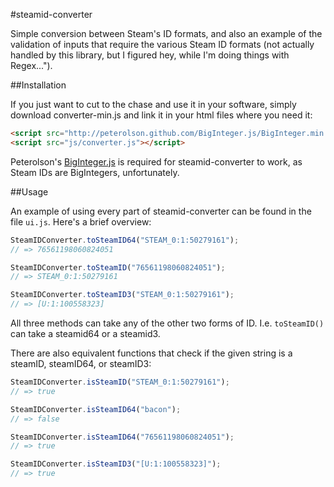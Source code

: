 #steamid-converter

Simple conversion between Steam's ID formats, and also an example of the validation
of inputs that require the various Steam ID formats (not actually handled by this library, but I figured
hey, while I'm doing things with Regex...").

##Installation

If you just want to cut to the chase and use it in your software, simply
download converter-min.js and link it in your html files where you need it:

```html
<script src="http://peterolson.github.com/BigInteger.js/BigInteger.min.js"></script>
<script src="js/converter.js"></script>
```

Peterolson's [BigInteger.js](http://peterolson.github.com/BigInteger.js) is required for steamid-converter
to work, as Steam IDs are BigIntegers, unfortunately.

##Usage

An example of using every part of steamid-converter can be found in the file `ui.js`. Here's a brief overview:

```Javascript
SteamIDConverter.toSteamID64("STEAM_0:1:50279161");
// => 76561198060824051

SteamIDConverter.toSteamID("76561198060824051");
// => STEAM_0:1:50279161

SteamIDConverter.toSteamID3("STEAM_0:1:50279161");
// => [U:1:100558323]
```

All three methods can take any of the other two forms of ID. I.e. `toSteamID()` can take a steamid64 or a steamid3.

There are also equivalent functions that check if the given string is a steamID, steamID64, or steamID3:

```javascript
SteamIDConverter.isSteamID("STEAM_0:1:50279161");
// => true

SteamIDConverter.isSteamID64("bacon");
// => false

SteamIDConverter.isSteamID64("76561198060824051");
// => true

SteamIDConverter.isSteamID3("[U:1:100558323]");
// => true
```

